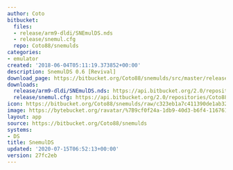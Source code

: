 ```yaml
---
author: Coto
bitbucket:
  files:
  - release/arm9-dldi/SNEmulDS.nds
  - release/snemul.cfg
  repo: Coto88/snemulds
categories:
- emulator
created: '2018-06-04T05:11:19.373852+00:00'
description: SnemulDS 0.6 [Revival]
download_page: https://bitbucket.org/Coto88/snemulds/src/master/release/arm9-dldi/SNEmulDS.nds
downloads:
  release/arm9-dldi/SNEmulDS.nds: https://api.bitbucket.org/2.0/repositories/Coto88/snemulds/src/27fc2ebe3ea064f2188c42f45b97c76f20964f3f/release/arm9-dldi/SNEmulDS.nds
  release/snemul.cfg: https://api.bitbucket.org/2.0/repositories/Coto88/snemulds/src/27fc2ebe3ea064f2188c42f45b97c76f20964f3f/release/snemul.cfg
icon: https://bitbucket.org/Coto88/snemulds/raw/c323eb1a7c411390de1ab32daa3640c17dbfa4ff/icon.bmp
image: https://bytebucket.org/ravatar/%7B9cf0f24a-1db9-40d3-b6f4-116761b7fe0b%7D?ts=default
layout: app
source: https://bitbucket.org/Coto88/snemulds
systems:
- DS
title: SnemulDS
updated: '2020-07-15T06:52:13+00:00'
version: 27fc2eb
---
```

